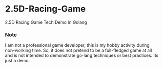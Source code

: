 # 2.5D-Racing-Game
2.5D Racing Game Tech Demo In Golang


### Note
I am not a professional game developer, this is my hobby activity during non-working time. 
So, it does not pretend to be a full-fledged game at all and is not intended to demonstrate go-lang techniques or best practices. 
Its just a demo.
